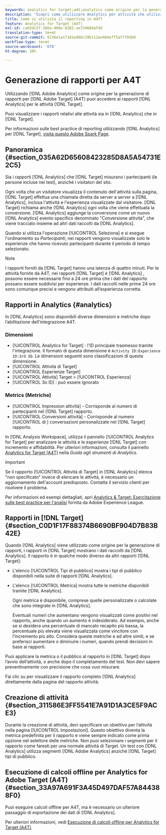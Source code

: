 ```yaml
---
keywords: analytics for target;a4t;analytics come origine per la generazione di rapporti;analytics
description: 'Scopri come utilizzare Analytics per attività che utilizzano metriche di Analytics e segmenti di pubblico. [!DNL Target] (A4T). A4T provides access to Analytics reports for [!DNL Target] '
title: Come si utilizza il reporting in A4T?
feature: Analytics for Target (A4T)
exl-id: cab5dc5f-166a-468e-8382-ae734684afdd
translation-type: tm+mt
source-git-commit: 0136e1a17181ed6bc39b112ee464eff5af7785b0
workflow-type: tm+mt
source-wordcount: '678'
ht-degree: 30%

---
```


# Generazione di rapporti per A4T

Utilizzando [!DNL Adobe Analytics] come origine per la generazione di rapporti per [!DNL Adobe Target] (A4T) puoi accedere ai rapporti [!DNL Analytics] per le attività [!DNL Target].

Puoi visualizzare i rapporti relativi alle attività sia in [!DNL Analytics] che in [!DNL Target].

Per informazioni sulle best practice di reporting utilizzando [!DNL Analytics] per [!DNL Target], [visita questo Adobe Spark Page](https://spark.adobe.com/page/Lo3Spm4oBOvwF/).

## Panoramica {#section_035A62D65608423285D8A5A54731E2C5}

Sia i rapporti [!DNL Analytics] che [!DNL Target] misurano i partecipanti (le persone incluse nei test), anziché i visitatori del sito.

Ogni volta che un visitatore visualizza il contenuto dell&#39;attività sulla pagina, [!DNL Target] effettua una chiamata diretta da server a server a [!DNL Analytics], inclusa l&#39;attività e l&#39;esperienza visualizzate dal visitatore. [!DNL Target] richiama anche  [!DNL Analytics] ogni volta che viene effettuata la conversione. [!DNL Analytics] aggiunge la conversione come un nuovo  [!DNL Analytics] evento specifico denominato &quot;Conversione attività&quot;, che viene tracciato insieme ad altri dati raccolti da  [!DNL Analytics].

Quando si utilizza l&#39;operazione [!UICONTROL Seleziona] e si esegue l&#39;ordinamento su *Partecipanti*, nei rapporti vengono visualizzate solo le esperienze che hanno ricevuto partecipanti durante il periodo di tempo selezionato.

>[!NOTE]
>
>I rapporti forniti da [!DNL Target] hanno una latenza di quattro minuti. Per le attività fornite da A4T, nei rapporti [!DNL Target] e [!DNL Analytics] , possono essere necessarie fino a 24 ore prima che i dati del rapporto possano essere suddivisi per esperienze. I dati raccolti nelle prime 24 ore sono comunque precisi e vengono attribuiti all’esperienza corretta.

## Rapporti in Analytics {#analytics}

In [!DNL Analytics] sono disponibili diverse dimensioni e metriche dopo l’abilitazione dell’integrazione A4T.

### Dimensioni

* [!UICONTROL Analytics for Target] : l&#39;ID principale trasmesso tramite l&#39;integrazione. Il formato di questa dimensione è `Activity ID:Experience ID:3rd ID`. Le dimensioni seguenti sono classificazioni di questa dimensione.
* [!UICONTROL Attività di Target]
* [!UICONTROL Esperienze Target]
* [!UICONTROL Attività]  Target >  [!UICONTROL Esperienza]
* [!UICONTROL 3o ID] : può essere ignorato

### Metrics (Metriche)

* [!UICONTROL Impression attività]  - Corrisponde al numero di   partecipanti nel  [!DNL Target] rapporto.
* [!UICONTROL Conversioni attività]  - Corrisponde al numero  [!UICONTROL di ] conversazioni personalizzate nel  [!DNL Target] rapporto.

In [!DNL Analysis Workspace], utilizza il pannello [!UICONTROL Analytics for Target] per analizzare le attività e le esperienze [!DNL Target] con incremento e affidabilità. Per ulteriori informazioni, consulta il pannello [Analytics for Target (A4T)](https://experienceleague.adobe.com/docs/analytics/analyze/analysis-workspace/panels/a4t-panel.html) nella *Guida agli strumenti di Analytics*.

>[!IMPORTANT]
>
>Se il rapporto [!UICONTROL Attività di Target] in [!DNL Analytics] elenca &quot;non specificato&quot; invece di elencare le attività, è necessario un aggiornamento dell&#39;account predisposto. Contatta il servizio clienti per risolvere il problema.

Per informazioni ed esempi dettagliati, apri [Analytics &amp; Target: Esercitazione sulle best practice per l&#39;analisi](https://spark.adobe.com/page/Lo3Spm4oBOvwF/) fornita da Adobe Experience League.

## Rapporti in [!DNL Target] {#section_C0D1F17F88374B6690BF904D7B83B42E}

Quando [!DNL Analytics] viene utilizzato come origine per la generazione di rapporti, i rapporti in [!DNL Target] mostrano i dati raccolti da [!DNL Analytics]. Il rapporto è in qualche modo diverso da altri rapporti [!DNL Target]:

* L&#39;elenco [!UICONTROL Tipi di pubblico] mostra i tipi di pubblico disponibili nella suite di rapporti [!DNL Analytics].
* L&#39;elenco [!UICONTROL Metrica] mostra tutte le metriche disponibili tramite [!DNL Analytics].

   Ogni metrica è disponibile, comprese quelle personalizzate o calcolate che sono integrate in [!DNL Analytics].

   Eventuali numeri che aumentano vengono visualizzati come positivi nel rapporto, anche quando un aumento è indesiderato. Ad esempio, anche se si desidera una percentuale di mancato recapito più bassa, la percentuale più elevata viene visualizzata come vincitore con l’incremento più alto. Considera queste metriche e ad altre simili, e se preferisci aumentare o diminuire i numeri, quando prendi decisioni in base ai rapporti.

Puoi applicare la metrica o il pubblico al rapporto in [!DNL Target] dopo l’avvio dell’attività, o anche dopo il completamento del test. Non devi sapere preventivamente con precisione che cosa vuoi misurare.

Fai clic su per visualizzare il rapporto completo [!DNL Analytics] direttamente dalla pagina del rapporto attività.

## Creazione di attività {#section_311586E3FF5541E7A91D1A3CE5F9ACE3}

Durante la creazione di attività, devi specificare un obiettivo per l’attività nella pagina [!UICONTROL Impostazioni]. Questo obiettivo diventa la metrica predefinita per il rapporto e viene sempre indicato come prima opzione nel selettore delle metriche. Non puoi selezionare i segmenti per il rapporto come faresti per una normale attività di Target. Un test con [!DNL Analytics] utilizza segmenti [!DNL Adobe Analytics] anziché [!DNL Target] tipi di pubblico.

## Esecuzione di calcoli offline per Analytics for Adobe Target (A4T) {#section_33A97A691F3A45D497DAF57A844388F0}

Puoi eseguire calcoli offline per A4T, ma è necessario un ulteriore passaggio di esportazione dei dati di [!DNL Analytics].

Per ulteriori informazioni, vedi [Esecuzione di calcoli offline per Analytics for Target (A4T)](/help/c-reports/conversion-rate.md#concept_0D0002A1EBDF420E9C50E2A46F36629B).
